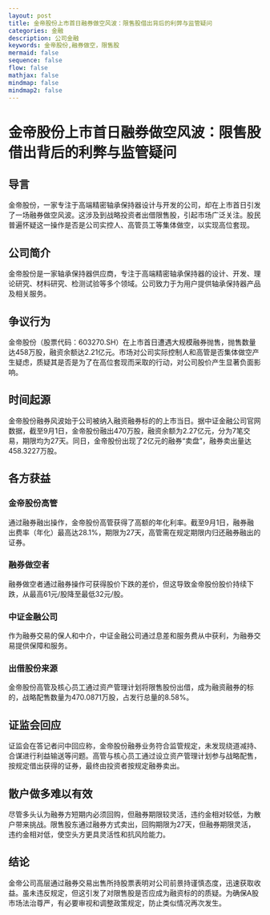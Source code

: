 ```yaml
---
layout: post
title: 金帝股份上市首日融券做空风波：限售股借出背后的利弊与监管疑问
categories: 金融
description: 公司金融
keywords: 金帝股份,融券做空，限售股
mermaid: false
sequence: false
flow: false
mathjax: false
mindmap: false
mindmap2: false
---
```


# 金帝股份上市首日融券做空风波：限售股借出背后的利弊与监管疑问

## 导言

金帝股份，一家专注于高端精密轴承保持器设计与开发的公司，却在上市首日引发了一场融券做空风波。这涉及到战略投资者出借限售股，引起市场广泛关注。股民普遍怀疑这一操作是否是公司实控人、高管员工等集体做空，以实现高位套现。

## 公司简介

金帝股份是一家轴承保持器供应商，专注于高端精密轴承保持器的设计、开发、理论研究、材料研究、检测试验等多个领域。公司致力于为用户提供轴承保持器产品及相关服务。

## 争议行为

金帝股份（股票代码：603270.SH）在上市首日遭遇大规模融券抛售，抛售数量达458万股，融资余额达2.21亿元。市场对公司实际控制人和高管是否集体做空产生疑虑，质疑其是否是为了在高位套现而采取的行动，对公司股价产生显著负面影响。

## 时间起源

金帝股份融券风波始于公司被纳入融资融券标的的上市当日。据中证金融公司官网数据，截至9月1日，金帝股份融出470万股，融资余额为2.27亿元，分为7笔交易，期限均为27天。同日，金帝股份出现了2亿元的融券“卖盘”，融券卖出量达458.3227万股。

## 各方获益

### 金帝股份高管

通过融券融出操作，金帝股份高管获得了高额的年化利率。截至9月1日，融券融出费率（年化）最高达28.1%，期限为27天，高管需在规定期限内归还融券融出的证券。

### 融券做空者

融券做空者通过融券操作可获得股价下跌的差价，但这导致金帝股份股价持续下跌，从最高61元/股降至最低32元/股。

### 中证金融公司

作为融券交易的保人和中介，中证金融公司通过息差和服务费从中获利，为融券交易提供保障和服务。

### 出借股份来源

金帝股份高管及核心员工通过资产管理计划将限售股份出借，成为融资融券的标的，战略配售数量为470.0871万股，占发行总量的8.58%。

## 证监会回应

证监会在答记者问中回应称，金帝股份融券业务符合监管规定，未发现绕道减持、合谋进行利益输送等问题。高管与核心员工通过设立资产管理计划参与战略配售，按规定借出获得的证券，最终由投资者按规定融券卖出。

## 散户做多难以有效

尽管多头认为融券方短期内必须回购，但融券期限较灵活，违约金相对较低，为散户带来挑战。限售股东通过融券方式卖出，回购期限为27天，但融券期限灵活，违约金相对低，使空头方更具灵活性和抗风险能力。

## 结论

金帝公司高层通过融券交易出售所持股票表明对公司前景持谨慎态度，迅速获取收益。虽未违反规定，但这引发了对限售股是否应成为融资标的的质疑。为确保A股市场法治尊严，有必要审视和调整政策规定，防止类似情况再次发生。





